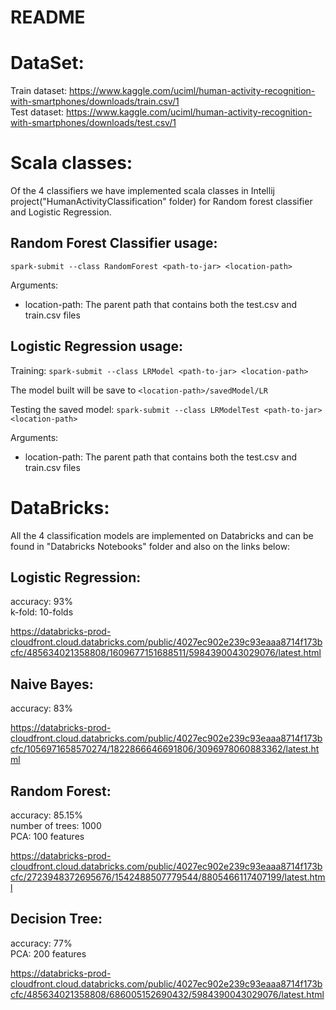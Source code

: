 README
======

DataSet:
========

Train dataset: https://www.kaggle.com/uciml/human-activity-recognition-with-smartphones/downloads/train.csv/1 \
Test dataset: https://www.kaggle.com/uciml/human-activity-recognition-with-smartphones/downloads/test.csv/1

Scala classes:
==============

Of the 4 classifiers we have implemented scala classes in Intellij project("HumanActivityClassification" folder) for Random forest classifier and Logistic Regression.

Random Forest Classifier usage:
-------------------------------

`spark-submit --class RandomForest <path-to-jar> <location-path>`

Arguments:
- location-path: The parent path that contains both the test.csv and train.csv files

Logistic Regression usage:
--------------------------

Training:
`spark-submit --class LRModel <path-to-jar> <location-path>`

The model built will be save to `<location-path>/savedModel/LR`

Testing the saved model:
`spark-submit --class LRModelTest <path-to-jar> <location-path>`

Arguments:
- location-path: The parent path that contains both the test.csv and train.csv files

DataBricks:
===========

All the 4 classification models are implemented on Databricks and can be found in "Databricks Notebooks" folder and also on the links below:

Logistic Regression:
--------------------
accuracy: 93% \
k-fold: 10-folds

https://databricks-prod-cloudfront.cloud.databricks.com/public/4027ec902e239c93eaaa8714f173bcfc/485634021358808/1609677151688511/5984390043029076/latest.html

Naive Bayes:
------------
accuracy: 83%

https://databricks-prod-cloudfront.cloud.databricks.com/public/4027ec902e239c93eaaa8714f173bcfc/1056971658570274/1822866646691806/3096978060883362/latest.html

Random Forest:
--------------
accuracy: 85.15% \
number of trees: 1000 \
PCA: 100 features

https://databricks-prod-cloudfront.cloud.databricks.com/public/4027ec902e239c93eaaa8714f173bcfc/2723948372695676/1542488507779544/8805466117407199/latest.html

Decision Tree:
--------------
accuracy: 77% \
PCA: 200 features

https://databricks-prod-cloudfront.cloud.databricks.com/public/4027ec902e239c93eaaa8714f173bcfc/485634021358808/686005152690432/5984390043029076/latest.html

